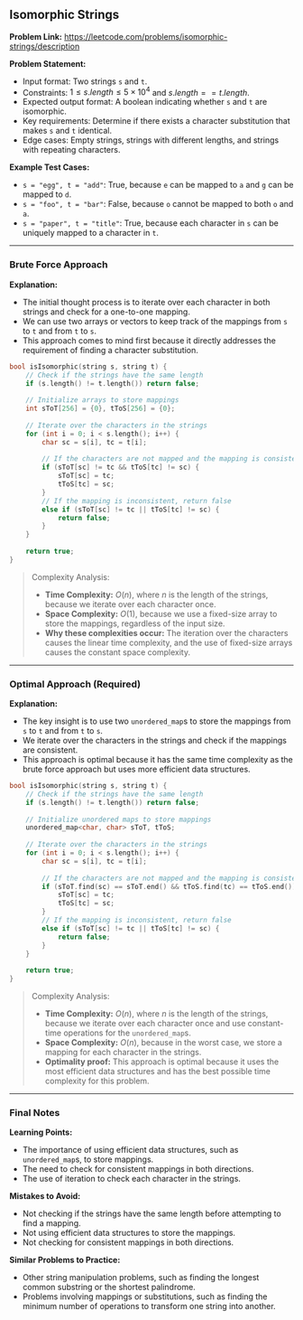 ## Isomorphic Strings

**Problem Link:** https://leetcode.com/problems/isomorphic-strings/description

**Problem Statement:**
- Input format: Two strings `s` and `t`.
- Constraints: $1 \leq s.length \leq 5 \times 10^4$ and $s.length == t.length$.
- Expected output format: A boolean indicating whether `s` and `t` are isomorphic.
- Key requirements: Determine if there exists a character substitution that makes `s` and `t` identical.
- Edge cases: Empty strings, strings with different lengths, and strings with repeating characters.

**Example Test Cases:**
- `s = "egg", t = "add"`: True, because `e` can be mapped to `a` and `g` can be mapped to `d`.
- `s = "foo", t = "bar"`: False, because `o` cannot be mapped to both `o` and `a`.
- `s = "paper", t = "title"`: True, because each character in `s` can be uniquely mapped to a character in `t`.

---

### Brute Force Approach

**Explanation:**
- The initial thought process is to iterate over each character in both strings and check for a one-to-one mapping.
- We can use two arrays or vectors to keep track of the mappings from `s` to `t` and from `t` to `s`.
- This approach comes to mind first because it directly addresses the requirement of finding a character substitution.

```cpp
bool isIsomorphic(string s, string t) {
    // Check if the strings have the same length
    if (s.length() != t.length()) return false;
    
    // Initialize arrays to store mappings
    int sToT[256] = {0}, tToS[256] = {0};
    
    // Iterate over the characters in the strings
    for (int i = 0; i < s.length(); i++) {
        char sc = s[i], tc = t[i];
        
        // If the characters are not mapped and the mapping is consistent, map them
        if (sToT[sc] != tc && tToS[tc] != sc) {
            sToT[sc] = tc;
            tToS[tc] = sc;
        } 
        // If the mapping is inconsistent, return false
        else if (sToT[sc] != tc || tToS[tc] != sc) {
            return false;
        }
    }
    
    return true;
}
```

> Complexity Analysis:
> - **Time Complexity:** $O(n)$, where $n$ is the length of the strings, because we iterate over each character once.
> - **Space Complexity:** $O(1)$, because we use a fixed-size array to store the mappings, regardless of the input size.
> - **Why these complexities occur:** The iteration over the characters causes the linear time complexity, and the use of fixed-size arrays causes the constant space complexity.

---

### Optimal Approach (Required)

**Explanation:**
- The key insight is to use two `unordered_map`s to store the mappings from `s` to `t` and from `t` to `s`.
- We iterate over the characters in the strings and check if the mappings are consistent.
- This approach is optimal because it has the same time complexity as the brute force approach but uses more efficient data structures.

```cpp
bool isIsomorphic(string s, string t) {
    // Check if the strings have the same length
    if (s.length() != t.length()) return false;
    
    // Initialize unordered maps to store mappings
    unordered_map<char, char> sToT, tToS;
    
    // Iterate over the characters in the strings
    for (int i = 0; i < s.length(); i++) {
        char sc = s[i], tc = t[i];
        
        // If the characters are not mapped and the mapping is consistent, map them
        if (sToT.find(sc) == sToT.end() && tToS.find(tc) == tToS.end()) {
            sToT[sc] = tc;
            tToS[tc] = sc;
        } 
        // If the mapping is inconsistent, return false
        else if (sToT[sc] != tc || tToS[tc] != sc) {
            return false;
        }
    }
    
    return true;
}
```

> Complexity Analysis:
> - **Time Complexity:** $O(n)$, where $n$ is the length of the strings, because we iterate over each character once and use constant-time operations for the `unordered_map`s.
> - **Space Complexity:** $O(n)$, because in the worst case, we store a mapping for each character in the strings.
> - **Optimality proof:** This approach is optimal because it uses the most efficient data structures and has the best possible time complexity for this problem.

---

### Final Notes

**Learning Points:**
- The importance of using efficient data structures, such as `unordered_map`s, to store mappings.
- The need to check for consistent mappings in both directions.
- The use of iteration to check each character in the strings.

**Mistakes to Avoid:**
- Not checking if the strings have the same length before attempting to find a mapping.
- Not using efficient data structures to store the mappings.
- Not checking for consistent mappings in both directions.

**Similar Problems to Practice:**
- Other string manipulation problems, such as finding the longest common substring or the shortest palindrome.
- Problems involving mappings or substitutions, such as finding the minimum number of operations to transform one string into another.